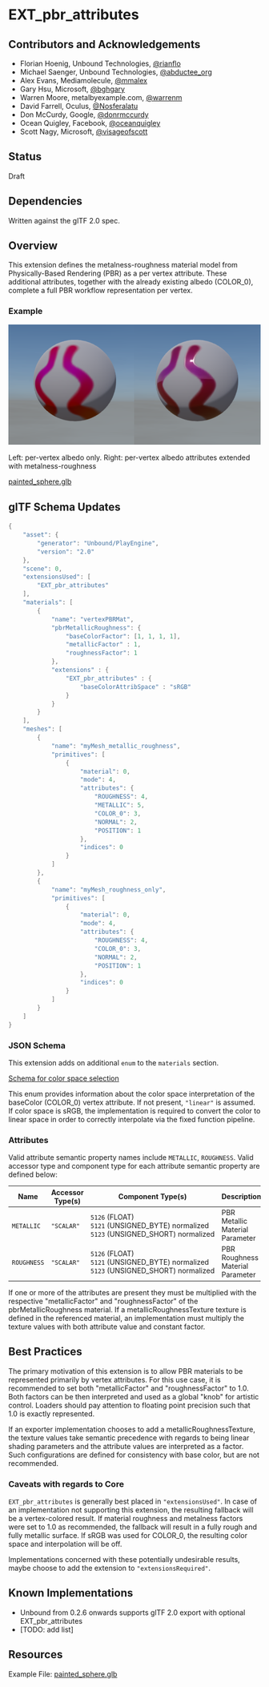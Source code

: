# EXT_pbr_attributes

## Contributors and Acknowledgements

* Florian Hoenig, Unbound Technologies, [@rianflo](http://twitter.com/rianflo)
* Michael Saenger, Unbound Technologies, [@abductee_org](http://twitter.com/abductee_org)
* Alex Evans, Mediamolecule, [@mmalex](https://twitter.com/mmalex)
* Gary Hsu, Microsoft, [@bghgary](https://twitter.com/bghgary)
* Warren Moore, metalbyexample.com, [@warrenm](https://twitter.com/warrenm)
* David Farrell, Oculus, [@Nosferalatu](https://twitter.com/Nosferalatu)
* Don McCurdy, Google, [@donrmccurdy](https://twitter.com/donrmccurdy)
* Ocean Quigley, Facebook, [@oceanquigley](https://twitter.com/oceanquigley)
* Scott Nagy, Microsoft, [@visageofscott](https://twitter.com/visageofscott)

## Status

Draft

## Dependencies

Written against the glTF 2.0 spec.

## Overview

This extension defines the metalness-roughness material model from Physically-Based Rendering (PBR) as a per vertex attribute. These additional attributes, together with the already existing albedo (COLOR_0), complete a full PBR workflow representation per vertex.

### Example
![\[Comparison\]](Figures/vertex_metal_rough_comparison.png)

Left: per-vertex albedo only. Right: per-vertex albedo attributes extended with metalness-roughness

[painted_sphere.glb](examples/painted_sphere.glb)

## glTF Schema Updates

```C
{
    "asset": {
        "generator": "Unbound/PlayEngine",
        "version": "2.0"
    },
    "scene": 0,
    "extensionsUsed": [
        "EXT_pbr_attributes"
    ],
    "materials": [
        {
            "name": "vertexPBRMat",
            "pbrMetallicRoughness": {
                "baseColorFactor": [1, 1, 1, 1],
                "metallicFactor" : 1,
                "roughnessFactor": 1
            },
            "extensions" : {
                "EXT_pbr_attributes" : {
                    "baseColorAttribSpace" : "sRGB"
                }
            }
        }
    ],
    "meshes": [
        {
            "name": "myMesh_metallic_roughness",
            "primitives": [
                {
                    "material": 0,
                    "mode": 4,
                    "attributes": {
                        "ROUGHNESS": 4,
                        "METALLIC": 5,
                        "COLOR_0": 3,
                        "NORMAL": 2,
                        "POSITION": 1
                    },
                    "indices": 0
                }
            ]
        },
        {
            "name": "myMesh_roughness_only",
            "primitives": [
                {
                    "material": 0,
                    "mode": 4,
                    "attributes": {
                        "ROUGHNESS": 4,
                        "COLOR_0": 3,
                        "NORMAL": 2,
                        "POSITION": 1
                    },
                    "indices": 0
                }
            ]
        }
    ]
}
```

### JSON Schema


This extension adds on additional `enum` to the `materials` section. 

[Schema for color space selection](Schema/glTF.EXT_pbr_attributes.schema.json)

This enum provides information about the color space interpretation of the baseColor (COLOR_0) vertex attribute. If not present, `"linear"` is assumed. If color space is sRGB, the implementation is required to convert the color to linear space in order to correctly interpolate via the fixed function pipeline.

### Attributes

Valid attribute semantic property names include `METALLIC`, `ROUGHNESS`.
Valid accessor type and component type for each attribute semantic property are defined below:

|Name|Accessor Type(s)|Component Type(s)|Description|
|----|----------------|-----------------|-----------|
|`METALLIC`|`"SCALAR"`|`5126`&nbsp;(FLOAT)<br>`5121`&nbsp;(UNSIGNED_BYTE)&nbsp;normalized<br>`5123`&nbsp;(UNSIGNED_SHORT)&nbsp;normalized|PBR Metallic Material Parameter|
|`ROUGHNESS`|`"SCALAR"`|`5126`&nbsp;(FLOAT)<br>`5121`&nbsp;(UNSIGNED_BYTE)&nbsp;normalized<br>`5123`&nbsp;(UNSIGNED_SHORT)&nbsp;normalized|PBR Roughness Material Parameter|

If one or more of the attributes are present they must be multiplied with the respective "metallicFactor" and "roughnessFactor" of the pbrMetallicRoughness material.
If a metallicRoughnessTexture texture is defined in the referenced material, an implementation must multiply the texture values with both attribute value and constant factor.

## Best Practices

The primary motivation of this extension is to allow PBR materials to be represented primarily by vertex attributes.
For this use case, it is recommended to set both "metallicFactor" and "roughnessFactor" to 1.0. Both factors can be then interpreted and used as a global "knob" for artistic control.
Loaders should pay attention to floating point precision such that 1.0 is exactly represented.

If an exporter implementation chooses to add a metallicRoughnessTexture, the texture values take semantic precedence with regards to being linear shading parameters and the attribute values are interpreted as a factor.
Such configurations are defined for consistency with base color, but are not recommended.

### Caveats with regards to Core
`EXT_pbr_attributes` is generally best placed in `"extensionsUsed"`.
In case of an implementation not supporting this extension, the resulting fallback will be a vertex-colored result. If material roughness and metalness factors were set to 1.0 as recommended, the fallback will result in a fully rough and fully metallic surface.
If sRGB was used for COLOR_0, the resulting color space and interpolation will be off.

Implementations concerned with these potentially undesirable results, maybe choose to add the extension to `"extensionsRequired"`.

## Known Implementations

* Unbound from 0.2.6 onwards supports glTF 2.0 export with optional EXT_pbr_attributes 
* [TODO: add list]

## Resources

Example File: [painted_sphere.glb](examples/painted_sphere.glb)
